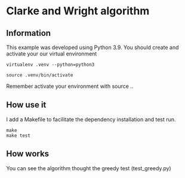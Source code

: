 # Clarke and Wright algorithm

## Information

This example was developed using Python 3.9. You should create and activate your our virtual environment

```
virtualenv .venv --python=python3

source .venv/bin/activate
```

Remember activate your environment with source ..

## How use it

I add a Makefile to facilitate the dependency installation and test run.

```
make
make test
```

## How works

You can see the algorithm thought the greedy test (test_greedy.py)

